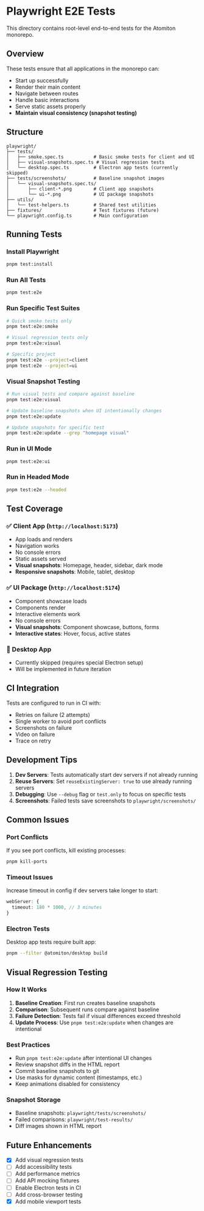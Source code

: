 # Playwright E2E Tests

This directory contains root-level end-to-end tests for the Atomiton monorepo.

## Overview

These tests ensure that all applications in the monorepo can:

- Start up successfully
- Render their main content
- Navigate between routes
- Handle basic interactions
- Serve static assets properly
- **Maintain visual consistency (snapshot testing)**

## Structure

```
playwright/
├── tests/
│   ├── smoke.spec.ts           # Basic smoke tests for client and UI
│   ├── visual-snapshots.spec.ts # Visual regression tests
│   └── desktop.spec.ts         # Electron app tests (currently skipped)
├── tests/screenshots/          # Baseline snapshot images
│   └── visual-snapshots.spec.ts/
│       ├── client-*.png        # Client app snapshots
│       └── ui-*.png            # UI package snapshots
├── utils/
│   └── test-helpers.ts         # Shared test utilities
├── fixtures/                   # Test fixtures (future)
└── playwright.config.ts        # Main configuration
```

## Running Tests

### Install Playwright

```bash
pnpm test:install
```

### Run All Tests

```bash
pnpm test:e2e
```

### Run Specific Test Suites

```bash
# Quick smoke tests only
pnpm test:e2e:smoke

# Visual regression tests only
pnpm test:e2e:visual

# Specific project
pnpm test:e2e --project=client
pnpm test:e2e --project=ui
```

### Visual Snapshot Testing

```bash
# Run visual tests and compare against baseline
pnpm test:e2e:visual

# Update baseline snapshots when UI intentionally changes
pnpm test:e2e:update

# Update snapshots for specific test
pnpm test:e2e:update --grep "homepage visual"
```

### Run in UI Mode

```bash
pnpm test:e2e:ui
```

### Run in Headed Mode

```bash
pnpm test:e2e --headed
```

## Test Coverage

### ✅ Client App (`http://localhost:5173`)

- App loads and renders
- Navigation works
- No console errors
- Static assets served
- **Visual snapshots**: Homepage, header, sidebar, dark mode
- **Responsive snapshots**: Mobile, tablet, desktop

### ✅ UI Package (`http://localhost:5174`)

- Component showcase loads
- Components render
- Interactive elements work
- No console errors
- **Visual snapshots**: Component showcase, buttons, forms
- **Interactive states**: Hover, focus, active states

### 🚧 Desktop App

- Currently skipped (requires special Electron setup)
- Will be implemented in future iteration

## CI Integration

Tests are configured to run in CI with:

- Retries on failure (2 attempts)
- Single worker to avoid port conflicts
- Screenshots on failure
- Video on failure
- Trace on retry

## Development Tips

1. **Dev Servers**: Tests automatically start dev servers if not already running
2. **Reuse Servers**: Set `reuseExistingServer: true` to use already running servers
3. **Debugging**: Use `--debug` flag or `test.only` to focus on specific tests
4. **Screenshots**: Failed tests save screenshots to `playwright/screenshots/`

## Common Issues

### Port Conflicts

If you see port conflicts, kill existing processes:

```bash
pnpm kill-ports
```

### Timeout Issues

Increase timeout in config if dev servers take longer to start:

```typescript
webServer: {
  timeout: 180 * 1000, // 3 minutes
}
```

### Electron Tests

Desktop app tests require built app:

```bash
pnpm --filter @atomiton/desktop build
```

## Visual Regression Testing

### How It Works

1. **Baseline Creation**: First run creates baseline snapshots
2. **Comparison**: Subsequent runs compare against baseline
3. **Failure Detection**: Tests fail if visual differences exceed threshold
4. **Update Process**: Use `pnpm test:e2e:update` when changes are intentional

### Best Practices

- Run `pnpm test:e2e:update` after intentional UI changes
- Review snapshot diffs in the HTML report
- Commit baseline snapshots to git
- Use masks for dynamic content (timestamps, etc.)
- Keep animations disabled for consistency

### Snapshot Storage

- Baseline snapshots: `playwright/tests/screenshots/`
- Failed comparisons: `playwright/test-results/`
- Diff images shown in HTML report

## Future Enhancements

- [x] Add visual regression tests
- [ ] Add accessibility tests
- [ ] Add performance metrics
- [ ] Add API mocking fixtures
- [ ] Enable Electron tests in CI
- [ ] Add cross-browser testing
- [x] Add mobile viewport tests
